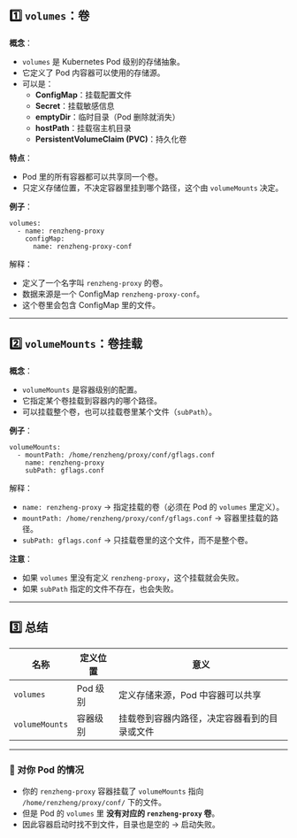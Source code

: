 ## 1️⃣ `volumes`：卷

**概念**：

- `volumes` 是 Kubernetes Pod 级别的存储抽象。
- 它定义了 Pod 内容器可以使用的存储源。
- 可以是：
  - **ConfigMap**：挂载配置文件
  - **Secret**：挂载敏感信息
  - **emptyDir**：临时目录（Pod 删除就消失）
  - **hostPath**：挂载宿主机目录
  - **PersistentVolumeClaim (PVC)**：持久化卷

**特点**：

- Pod 里的所有容器都可以共享同一个卷。
- 只定义存储位置，不决定容器里挂到哪个路径，这个由 `volumeMounts` 决定。

**例子**：

```
volumes:
  - name: renzheng-proxy
    configMap:
      name: renzheng-proxy-conf
```

解释：

- 定义了一个名字叫 `renzheng-proxy` 的卷。
- 数据来源是一个 ConfigMap `renzheng-proxy-conf`。
- 这个卷里会包含 ConfigMap 里的文件。

------

## 2️⃣ `volumeMounts`：卷挂载

**概念**：

- `volumeMounts` 是容器级别的配置。
- 它指定某个卷挂载到容器内的哪个路径。
- 可以挂载整个卷，也可以挂载卷里某个文件（`subPath`）。

**例子**：

```
volumeMounts:
  - mountPath: /home/renzheng/proxy/conf/gflags.conf
    name: renzheng-proxy
    subPath: gflags.conf
```

解释：

- `name: renzheng-proxy` → 指定挂载的卷（必须在 Pod 的 `volumes` 里定义）。
- `mountPath: /home/renzheng/proxy/conf/gflags.conf` → 容器里挂载的路径。
- `subPath: gflags.conf` → 只挂载卷里的这个文件，而不是整个卷。

**注意**：

- 如果 `volumes` 里没有定义 `renzheng-proxy`，这个挂载就会失败。
- 如果 `subPath` 指定的文件不存在，也会失败。

------

## 3️⃣ 总结

| 名称           | 定义位置 | 意义                                         |
| -------------- | -------- | -------------------------------------------- |
| `volumes`      | Pod 级别 | 定义存储来源，Pod 中容器可以共享             |
| `volumeMounts` | 容器级别 | 挂载卷到容器内路径，决定容器看到的目录或文件 |

------

### 🔹 对你 Pod 的情况

- 你的 `renzheng-proxy` 容器挂载了 `volumeMounts` 指向 `/home/renzheng/proxy/conf/` 下的文件。
- 但是 Pod 的 `volumes` 里 **没有对应的 `renzheng-proxy` 卷**。
- 因此容器启动时找不到文件，目录也是空的 → 启动失败。